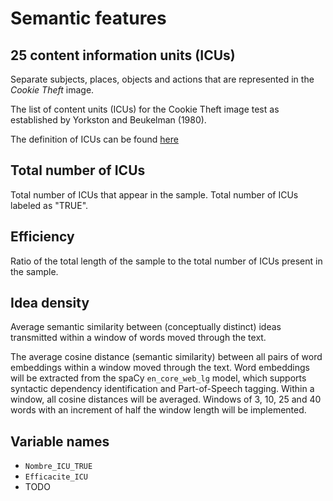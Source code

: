 # Semantic features

## 25 content information units (ICUs)

Separate subjects, places, objects and actions that are represented in the *Cookie Theft* image.

The list of content units (ICUs) for the Cookie Theft image test as established by Yorkston and Beukelman (1980).

The definition of ICUs can be found [here](https://github.com/lingualab/Text2Variable/blob/e24a89cf4a39db8e415245a531c2102ede15d7b1/lingua_extraction/Database_linguistique.py#L68)

## Total number of ICUs

Total number of ICUs that appear in the sample. Total number of ICUs labeled as "TRUE".

## Efficiency

Ratio of the total length of the sample to the total number of ICUs present in the sample.

## Idea density

Average semantic similarity between (conceptually distinct) ideas transmitted within a window of words moved through the text.

The average cosine distance (semantic similarity) between all pairs of word embeddings within a window moved through the text. Word embeddings will be extracted from the spaCy `en_core_web_lg` model, which supports syntactic dependency identification and Part-of-Speech tagging. Within a window, all cosine distances will be averaged. Windows of 3, 10, 25 and 40 words with an increment of half the window length will be implemented.

## Variable names

- `Nombre_ICU_TRUE`
- `Efficacite_ICU`
- TODO